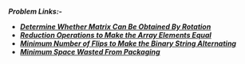 ***Problem Links:-***

- [***Determine Whether Matrix Can Be Obtained By Rotation***](https://leetcode.com/contest/weekly-contest-244/problems/determine-whether-matrix-can-be-obtained-by-rotation/)
- [***Reduction Operations to Make the Array Elements Equal***](https://leetcode.com/contest/weekly-contest-244/problems/reduction-operations-to-make-the-array-elements-equal/)
- [***Minimum Number of Flips to Make the Binary String Alternating***](https://leetcode.com/contest/weekly-contest-244/problems/minimum-number-of-flips-to-make-the-binary-string-alternating/)
- [***Minimum Space Wasted From Packaging***](https://leetcode.com/contest/weekly-contest-244/problems/minimum-space-wasted-from-packaging/)